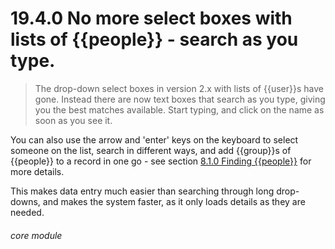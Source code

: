 # 19.4.0    No more select boxes with lists of {{people}} - search as you type.  

> The drop-down select boxes in version 2.x with lists of {{user}}s have gone. Instead there are now text boxes that search as you type, giving you the best matches available. Start typing, and click on the name as soon as you see it. 

You can also use the arrow and 'enter' keys on the keyboard to select someone on the list, search in different ways, and add {{group}}s of {{people}} to a record in one go - see section [8.1.0  Finding {{people}}](/help/index/v/{{version}}/p/8.1.0) for more details.

This makes data entry much easier than searching through long drop-downs, and makes the system faster, as it only loads details as they are needed. 

###### core module

